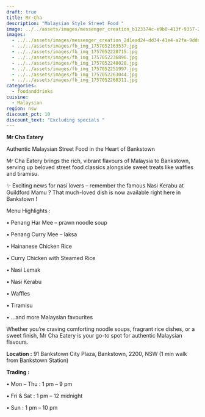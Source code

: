 ```yaml
---
draft: true
title: Mr·Cha
description: "Malaysian Style Street Food "
image: ../../assets/images/messenger_creation_b123374c-e9b0-413f-9357-2ed9aec998c1.jpeg
images:
  - ../../assets/images/messenger_creation_2d1ead24-dd34-41e4-a2fa-9ddd290d7782.jpeg
  - ../../assets/images/fb_img_1757052163537.jpg
  - ../../assets/images/fb_img_1757052228715.jpg
  - ../../assets/images/fb_img_1757052236896.jpg
  - ../../assets/images/fb_img_1757052248028.jpg
  - ../../assets/images/fb_img_1757052251997.jpg
  - ../../assets/images/fb_img_1757052263044.jpg
  - ../../assets/images/fb_img_1757052268311.jpg
categories:
  - foodanddrinks
cuisine:
  - Malaysian
region: nsw
discount_pct: 10
discount_text: "Excluding specials "
---
```

**Mr Cha Eatery**

Authentic Malaysian Street Food in the Heart of Bankstown

Mr Cha Eatery brings the rich, vibrant flavours of Malaysia to Bankstown, serving up beloved street food classics alongside sweet treats like waffles and tiramisu.

✨ Exciting news for nasi lovers – remember the famous Nasi Kerabu at Guildford Mamu ? That much-loved dish is now available right here in Bankstown !

Menu Highlights :

• Penang Har Mee – prawn noodle soup

• Penang Curry Mee – laksa

• Hainanese Chicken Rice

• Curry Chicken with Steamed Rice

• Nasi Lemak

• Nasi Kerabu

• Waffles

• Tiramisu

• …and more Malaysian favourites

Whether you’re craving comforting noodle soups, fragrant rice dishes, or a sweet finish, Mr Cha Eatery is your go-to spot for authentic Malaysian flavours.

**Location :** 91 Bankstown City Plaza, Bankstown, 2200, NSW (1 min walk from Bankstown Station)

**Trading :**

• Mon – Thu : 1 pm – 9 pm

• Fri & Sat : 1 pm – 12 midnight

• Sun : 1 pm – 10 pm
